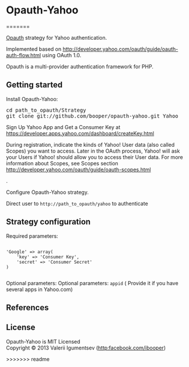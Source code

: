 <h1>Opauth-Yahoo</h1>
=======
<p><a href="https://github.com/uzyn/opauth">Opauth</a> strategy for Yahoo authentication.</p>

<p>Implemented based on <a href="http://developer.yahoo.com/oauth/guide/oauth-auth-flow.html">http://developer.yahoo.com/oauth/guide/oauth-auth-flow.html</a> using OAuth 1.0.</p>

<p>Opauth is a multi-provider authentication framework for PHP.</p>

<h2>Getting started</h2>

<p>Install Opauth-Yahoo:</p>

<pre><span class="nb">cd </span>path_to_opauth/Strategy
git clone git://github.com/booper/opauth-yahoo.git Yahoo
</pre>


<p>Sign Up Yahoo App and Get a Consumer Key at  <a href="https://developer.apps.yahoo.com/dashboard/createKey.html">https://developer.apps.yahoo.com/dashboard/createKey.html</a></p>

<p>During registration, indicate the kinds of Yahoo! User data (also called Scopes) you want to access.
Later in the OAuth process, Yahoo! will ask your Users if Yahoo! should allow you to access their User data.
For more information about Scopes, see Scopes section <a href="http://developer.yahoo.com/oauth/guide/oauth-scopes.html">http://developer.yahoo.com/oauth/guide/oauth-scopes.html</a></p>.


<p>Configure Opauth-Yahoo strategy.</p></li>
<p>Direct user to <code>http://path_to_opauth/yahoo</code> to authenticate</p></li>



<h2>
<a href="#strategy-configuration" class="anchor" name="strategy-configuration"><span class="mini-icon mini-icon-link"></span></a>Strategy configuration</h2>

<p>Required parameters:</p>
<code>
'Google' => array(
    'key' => 'Consumer Key',
    'secret' => 'Consumer Secret'
)

</code>
<p>Optional parameters:
Optional parameters: <code>appid</code> ( Provide it if you have several apps in Yahoo.com)

<h2>
<a href="#references" class="anchor" name="references"><span class="mini-icon mini-icon-link"></span></a>References</h2>

<ul>

</ul>

<h2>License</h2>

<p>Opauth-Yahoo is MIT Licensed<br>
Copyright &copy; 2013 Valerii Igumentsev (<a href="http:facebook.com/ibooper">http:facebook.com/ibooper</a>)</p>
>>>>>>> readme

